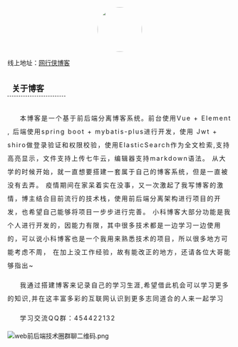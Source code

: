 <p align="center">
  <img width="100" src="https://yun.sevenit.cn/2020/07/21/bfd07b05f556b.jpg" style="border-radius: 50%;display: blocck;">
</p>

线上地址：<a target="_blank" href="http://blog.xiaoke6.cn">网行侠博客</a>
<h2 style="background: url(http://yun.sevenit.cn/2020/07/04/0e08579dde3a6.png) no-repeat bottom right;margin: 20px 0;
    font-size: 18px;width: 120px;
    clear: both;
    background-size: 40px;
    border-bottom: 1px #000 dashed;
    padding-left: 10px;
    padding-bottom: 5px;
    display: inline-block;" class="title">关于博客</h2>


<p style="text-indent: 2em;
    letter-spacing: 2px;
    line-height: 30px;
    font-size: 14px;">本博客是一个基于前后端分离博客系统。前台使用Vue + Element , 后端使用spring boot + mybatis-plus进行开发，使用 Jwt + shiro做登录验证和权限校验，使用ElasticSearch作为全文检索,支持高亮显示，文件支持上传七牛云，编辑器支持markdown语法。 从大学的时候开始，就一直想要搭建一套属于自己的博客系统，但是一直被没有去弄。 疫情期间在家呆着实在没事，又一次激起了我写博客的激情，博主结合目前流行的技术栈，使用前后端分离架构进行项目的开发，也希望自己能够将项目一步步进行完善。 小科博客大部分功能是我个人进行开发的，因能力有限，其中很多技术都是一边学习一边使用的，可以说小科博客也是一个我用来熟悉技术的项目，所以很多地方可能考虑不周， 在加上没工作经验，故有能改正的地方，还请各位大哥能够指出~</p>
<p style="text-indent: 2em;
    letter-spacing: 2px;
    line-height: 30px;
    font-size: 14px;">我通过搭建博客来记录自己的学习生涯,希望借此机会可以学习更多的知识,并在这丰富多彩的互联网认识到更多志同道合的人来一起学习</p>   <p style="text-indent: 2em;
letter-spacing: 2px;
line-height: 30px;
font-size: 14px;">学习交流QQ群：454422132</p>

![web前后端技术圈群聊二维码.png](http://yun.sevenit.cn/2020/07/28/22576638de001.png)
